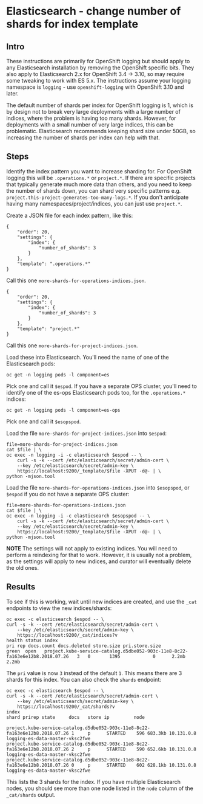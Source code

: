Elasticsearch - change number of shards for index template
==========================================================

Intro
-----

These instructions are primarily for OpenShift logging but should apply to any
Elasticsearch installation by removing the OpenShift specific bits.  They also
apply to Elasticsearch 2.x for OpenShift 3.4 -> 3.10, so may require
some tweaking to work with ES 5.x.  The instructions assume your logging
namespace is `logging` - use `openshift-logging` with OpenShift 3.10 and later.

The default number of shards per index for OpenShift logging is 1, which is by
design not to break very large deployments with a large number of indices,
where the problem is having too many shards.  However, for deployments with a
small number of very large indices, this can be problematic.  Elasticsearch
recommends keeping shard size under 50GB, so increasing the number of shards
per index can help with that.

Steps
-----

Identify the index pattern you want to increase sharding for.  For
OpenShift logging this will be `.operations.*` or `project.*`.  If there are
specific projects that typically generate much more data than others, and you
need to keep the number of shards down, you can shard very specific patterns
e.g. `project.this-project-generates-too-many-logs.*`.  If you don't anticipate
having many namespaces/project/indices, you can just use `project.*`.

Create a JSON file for each index pattern, like this:

    {
        "order": 20,
        "settings": {
            "index": {
                "number_of_shards": 3
            }
        },
        "template": ".operations.*"
    }

Call this one `more-shards-for-operations-indices.json`.

    {
        "order": 20,
        "settings": {
            "index": {
                "number_of_shards": 3
            }
        },
        "template": "project.*"
    }

Call this one `more-shards-for-project-indices.json`.

Load these into Elasticsearch.  You'll need the name of one of the Elasticsearch
pods:

    oc get -n logging pods -l component=es

Pick one and call it `$espod`.  If you have a separate OPS cluster, you'll need
to identify one of the es-ops Elasticsearch pods too, for the `.operations.*`
indices:

    oc get -n logging pods -l component=es-ops

Pick one and call it `$esopspod`.

Load the file `more-shards-for-project-indices.json` into `$espod`:

    file=more-shards-for-project-indices.json
    cat $file | \
    oc exec -n logging -i -c elasticsearch $espod -- \
        curl -s -k --cert /etc/elasticsearch/secret/admin-cert \
        --key /etc/elasticsearch/secret/admin-key \
        https://localhost:9200/_template/$file -XPUT -d@- | \
    python -mjson.tool

Load the file `more-shards-for-operations-indices.json` into `$esopspod`, or
`$espod` if you do not have a separate OPS cluster:

    file=more-shards-for-operations-indices.json
    cat $file | \
    oc exec -n logging -i -c elasticsearch $esopspod -- \
        curl -s -k --cert /etc/elasticsearch/secret/admin-cert \
        --key /etc/elasticsearch/secret/admin-key \
        https://localhost:9200/_template/$file -XPUT -d@- | \
    python -mjson.tool

**NOTE** The settings will not apply to existing indices.  You will need to
perform a reindexing for that to work.  However, it is usually not a problem,
as the settings will apply to new indices, and curator will eventually delete
the old ones.

Results
-------

To see if this is working, wait until new indices are created, and use the
`_cat` endpoints to view the new indices/shards:

    oc exec -c elasticsearch $espod -- \
    curl -s -k --cert /etc/elasticsearch/secret/admin-cert \
        --key /etc/elasticsearch/secret/admin-key \
        https://localhost:9200/_cat/indices?v
    health status index                                                                        pri rep docs.count docs.deleted store.size pri.store.size 
    green  open   project.kube-service-catalog.d5dbe052-903c-11e8-8c22-fa163e6e12b8.2018.07.26   3   0       1395            0      2.2mb          2.2mb

The `pri` value is now `3` instead of the default `1`.  This means there are 3
shards for this index.  You can also check the `shards` endpoint:

    oc exec -c elasticsearch $espod -- \
    curl -s -k --cert /etc/elasticsearch/secret/admin-cert \
        --key /etc/elasticsearch/secret/admin-key \
        https://localhost:9200/_cat/shards?v
    index                                                                        shard prirep state     docs   store ip         node                            

    project.kube-service-catalog.d5dbe052-903c-11e8-8c22-fa163e6e12b8.2018.07.26 1     p      STARTED    596 683.3kb 10.131.0.8 logging-es-data-master-vksc2fwe 
    project.kube-service-catalog.d5dbe052-903c-11e8-8c22-fa163e6e12b8.2018.07.26 2     p      STARTED    590 652.6kb 10.131.0.8 logging-es-data-master-vksc2fwe 
    project.kube-service-catalog.d5dbe052-903c-11e8-8c22-fa163e6e12b8.2018.07.26 0     p      STARTED    602 628.1kb 10.131.0.8 logging-es-data-master-vksc2fwe

This lists the 3 shards for the index.  If you have multiple Elasticsearch
nodes, you should see more than one node listed in the `node` column of the
`_cat/shards` output.
